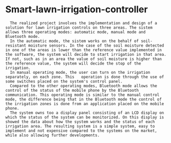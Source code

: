 # Smart-lawn-irrigation-controller
      The realized project involves the implementation and design of a solution for lawn irrigation controls on three areas. The sistem allows three operating modes: automatic mode, manual mode and Bluetooth mode.   
      In the automatic mode, the sistem works on the behalf of soil-resistant moisture sensors. In the case of the soil moisture detected in one of the areas is lower than the reference value implemented in the software, the system will decide to start irrigation in that area. If not, such as in an area the value of soil moisture is higher than the reference value, the system will decide the stop of the irrigation.  
      In manual operating mode, the user can turn on the irrigation separately, on each zone. This   operation is done through the use of some switches placed on the system's control panel.   
      Compared to the other operating modes, Bluetooth mode allows the control of the status of the mobile phone by the Bluetooth communication. This operating mode is similar to the manual control mode, the difference being that in the Bluetooth mode the control of the irrigation zones is done from an application placed on the mobile phone.   
      The system owns too a display panel consisting of an LCD display on which the status of the system can be monitorized. On this display is showed the data about how the system works and the status of each irrigation area. The resulting system is a simple system, easy to implement and not expensive compared to the systems on the market, while also allowing further developments. 
